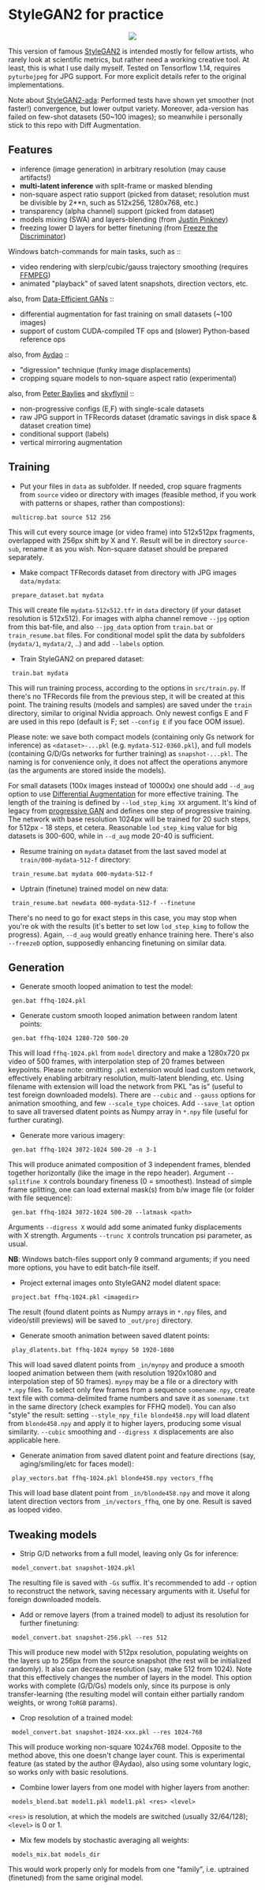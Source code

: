 # StyleGAN2 for practice

<p align='center'><img src='_out/palekh-512-1536x512-3x1.jpg' /></p>

This version of famous [StyleGAN2] is intended mostly for fellow artists, who rarely look at scientific metrics, but rather need a working creative tool. At least, this is what I use daily myself. 
Tested on Tensorflow 1.14, requires `pyturbojpeg` for JPG support. For more explicit details refer to the original implementations. 

Note about [StyleGAN2-ada]: Performed tests have shown yet smoother (not faster!) convergence, but lower output variety. Moreover, ada-version has failed on few-shot datasets (50~100 images); so meanwhile i personally stick to this repo with Diff Augmentation.

## Features
* inference (image generation) in arbitrary resolution (may cause artifacts!)
* **multi-latent inference** with split-frame or masked blending
* non-square aspect ratio support (picked from dataset; resolution must be divisible by 2**n, such as 512x256, 1280x768, etc.)
* transparency (alpha channel) support (picked from dataset)
* models mixing (SWA) and layers-blending (from [Justin Pinkney])
* freezing lower D layers for better finetuning (from [Freeze the Discriminator])

Windows batch-commands for main tasks, such as ::
* video rendering with slerp/cubic/gauss trajectory smoothing (requires [FFMPEG])
* animated "playback" of saved latent snapshots, direction vectors, etc.

also, from [Data-Efficient GANs] ::
* differential augmentation for fast training on small datasets (~100 images)
* support of custom CUDA-compiled TF ops and (slower) Python-based reference ops

also, from [Aydao] ::
* "digression" technique (funky image displacements)
* cropping square models to non-square aspect ratio (experimental)

also, from [Peter Baylies] and [skyflynil] ::
* non-progressive configs (E,F) with single-scale datasets
* raw JPG support in TFRecords dataset (dramatic savings in disk space & dataset creation time)
* conditional support (labels)
* vertical mirroring augmentation

## Training

* Put your files in `data` as subfolder. If needed, crop square fragments from `source` video or directory with images (feasible method, if you work with patterns or shapes, rather than compostions):
```
 multicrop.bat source 512 256 
```
This will cut every source image (or video frame) into 512x512px fragments, overlapped with 256px shift by X and Y. Result will be in directory `source-sub`, rename it as you wish. Non-square dataset should be prepared separately.

* Make compact TFRecords dataset from directory with JPG images `data/mydata`:
```
 prepare_dataset.bat mydata
```
This will create file `mydata-512x512.tfr` in `data` directory (if your dataset resolution is 512x512). For images with alpha channel remove `--jpg` option from this bat-file, and also `--jpg_data` option from `train.bat` or `train_resume.bat` files. For conditional model split the data by subfolders (`mydata/1`, `mydata/2`, ..) and add `--labels` option.

* Train StyleGAN2 on prepared dataset:
```
 train.bat mydata
```
This will run training process, according to the options in `src/train.py`. If there's no TFRecords file from the previous step, it will be created at this point. The training results (models and samples) are saved under the `train` directory, similar to original Nvidia approach. Only newest configs E and F are used in this repo (default is F; set `--config E` if you face OOM issue). 

Please note: we save both compact models (containing only Gs network for inference) as `<dataset>-...pkl` (e.g. `mydata-512-0360.pkl`), and full models (containing G/D/Gs networks for further training) as `snapshot-...pkl`. The naming is for convenience only, it does not affect the operations anymore (as the arguments are stored inside the models).

For small datasets (100x images instead of 10000x) one should add `--d_aug` option to use [Differential Augmentation] for more effective training. 
The length of the training is defined by `--lod_step_kimg XX` argument. It's kind of legacy from [progressive GAN] and defines one step of progressive training. The network with base resolution 1024px will be trained for 20 such steps, for 512px - 18 steps, et cetera. Reasonable `lod_step_kimg` value for big datasets is 300-600, while in `--d_aug` mode 20-40 is sufficient.

* Resume training on `mydata` dataset from the last saved model at `train/000-mydata-512-f` directory:
```
 train_resume.bat mydata 000-mydata-512-f
```

* Uptrain (finetune) trained model on new data:
```
 train_resume.bat newdata 000-mydata-512-f --finetune
```
There's no need to go for exact steps in this case, you may stop when you're ok with the results (it's better to set low `lod_step_kimg` to follow the progress). Again, `--d_aug` would greatly enhance training here. There's also `--freezeD` option, supposedly enhancing finetuning on similar data.

## Generation

* Generate smooth looped animation to test the model:
```
 gen.bat ffhq-1024.pkl
```

* Generate custom smooth looped animation between random latent points:
```
 gen.bat ffhq-1024 1280-720 500-20
```
This will load `ffhq-1024.pkl` from `model` directory and make a 1280x720 px video of 500 frames, with interpolation step of 20 frames between keypoints. Please note: omitting `.pkl` extension would load custom network, effectively enabling arbitrary resolution, multi-latent blending, etc. Using filename with extension will load the network from PKL "as is" (useful to test foreign downloaded models). There are `--cubic` and `--gauss` options for animation smoothing, and few `--scale_type` choices. Add `--save_lat` option to save all traversed dlatent points as Numpy array in `*.npy` file (useful for further curating).

* Generate more various imagery:
```
 gen.bat ffhq-1024 3072-1024 500-20 -n 3-1
```
This will produce animated composition of 3 independent frames, blended together horizontally (like the image in the repo header). Argument `--splitfine X` controls boundary fineness (0 = smoothest). 
Instead of simple frame splitting, one can load external mask(s) from b/w image file (or folder with file sequence):
```
 gen.bat ffhq-1024 3072-1024 500-20 --latmask <path>
```
Arguments `--digress X` would add some animated funky displacements with X strength. Arguments `--trunc X` controls truncation psi parameter, as usual. 

**NB**: Windows batch-files support only 9 command arguments; if you need more options, you have to edit batch-file itself.

* Project external images onto StyleGAN2 model dlatent space:
```
 project.bat ffhq-1024.pkl <imagedir>
```
The result (found dlatent points as Numpy arrays in `*.npy` files, and video/still previews) will be saved to `_out/proj` directory. 

* Generate smooth animation between saved dlatent points:
```
 play_dlatents.bat ffhq-1024 mynpy 50 1920-1080
```
This will load saved dlatent points from `_in/mynpy` and produce a smooth looped animation between them (with resolution 1920x1080 and interpolation step of 50 frames). `mynpy` may be a file or a directory with `*.npy` files. To select only few frames from a sequence `somename.npy`, create text file with comma-delimited frame numbers and save it as `somename.txt` in the same directory (check examples for FFHQ model). You can also "style" the result: setting `--style_npy_file blonde458.npy` will load dlatent from `blonde458.npy` and apply it to higher layers, producing some visual similarity. `--cubic` smoothing and `--digress X` displacements are also applicable here. 

* Generate animation from saved dlatent point and feature directions (say, aging/smiling/etc for faces model):
```
 play_vectors.bat ffhq-1024.pkl blonde458.npy vectors_ffhq
```
This will load base dlatent point from `_in/blonde458.npy` and move it along latent direction vectors from `_in/vectors_ffhq`, one by one. Result is saved as looped video. 

## Tweaking models

* Strip G/D networks from a full model, leaving only Gs for inference:
```
 model_convert.bat snapshot-1024.pkl 
```
The resulting file is saved with `-Gs` suffix. It's recommended to add `-r` option to reconstruct the network, saving necessary arguments with it. Useful for foreign downloaded models.

* Add or remove layers (from a trained model) to adjust its resolution for further finetuning:
```
 model_convert.bat snapshot-256.pkl --res 512
```
This will produce new model with 512px resolution, populating weights on the layers up to 256px from the source snapshot (the rest will be initialized randomly). It also can decrease resolution (say, make 512 from 1024). Note that this effectively changes the number of layers in the model. 
This option works with complete (G/D/Gs) models only, since its purpose is only transfer-learning (the resulting model will contain either partially random weights, or wrong `ToRGB` params). 

* Crop resolution of a trained model:
```
 model_convert.bat snapshot-1024-xxx.pkl --res 1024-768
```
This will produce working non-square 1024x768 model. Opposite to the method above, this one doesn't change layer count. This is experimental feature (as stated by the author @Aydao), also using some voluntary logic, so works only with basic resolutions.

* Combine lower layers from one model with higher layers from another:
```
 models_blend.bat model1.pkl model1.pkl <res> <level>
```
`<res>` is resolution, at which the models are switched (usually 32/64/128); `<level>` is 0 or 1.

* Mix few models by stochastic averaging all weights:
```
 models_mix.bat models_dir
```
This would work properly only for models from one "family", i.e. uptrained (finetuned) from the same original model. 


[StyleGAN2]: <https://github.com/NVlabs/stylegan2>
[StyleGAN2-ada]: <https://github.com/NVlabs/stylegan2-ada>
[Peter Baylies]: <https://github.com/pbaylies/stylegan2>
[Aydao]: <https://github.com/aydao/stylegan2-surgery>
[Justin Pinkney]: <https://github.com/justinpinkney/stylegan2/blob/master/blend_models.py>
[skyflynil]: <https://github.com/skyflynil/stylegan2>
[Data-Efficient GANs]: <https://github.com/mit-han-lab/data-efficient-gans>
[Differential Augmentation]: <https://github.com/mit-han-lab/data-efficient-gans>
[Freeze the Discriminator]: <https://arxiv.org/abs/2002.10964>
[FFMPEG]: <https://ffmpeg.org/download.html>
[progressive GAN]: <https://github.com/tkarras/progressive_growing_of_gans>
